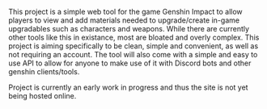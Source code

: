 This project is a simple web tool for the game Genshin Impact to allow players to view and add materials needed to upgrade/create in-game upgradables such as characters and weapons. While there are currently other tools like this in existance, most are bloated and overly complex. This project is aiming specifically to be clean, simple and convenient, as well as not requiring an account. The tool will also come with a simple and easy to use API to allow for anyone to make use of it with Discord bots and other genshin clients/tools.

Project is currently an early work in progress and thus the site is not yet being hosted online.